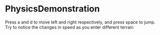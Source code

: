 # PhysicsDemonstration
Press a and d to move left and right respectively, and press space to jump.
Try to notice the changes in speed as you enter different terrain

